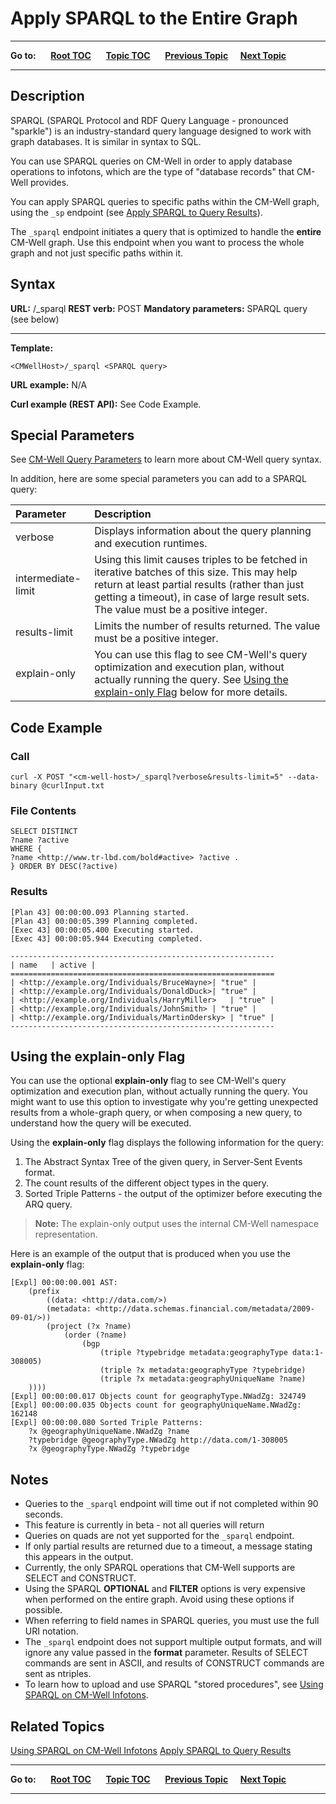 # Apply SPARQL to the Entire Graph #

----

**Go to:** &nbsp;&nbsp;&nbsp;&nbsp; [**Root TOC**](CM-Well.RootTOC.md) &nbsp;&nbsp;&nbsp;&nbsp; [**Topic TOC**](API.TOC.md) &nbsp;&nbsp;&nbsp;&nbsp; [**Previous Topic**](API.Query.ApplySPARQLToQueryResults.md)&nbsp;&nbsp;&nbsp;&nbsp; [**Next Topic**](API.Query.ApplyGremlinToQueryResults.md)  

----

## Description ##

SPARQL (SPARQL Protocol and RDF Query Language - pronounced "sparkle") is an industry-standard query language designed to work with graph databases. It is similar in syntax to SQL.

You can use SPARQL queries on CM-Well in order to apply database operations to infotons, which are the type of "database records" that CM-Well provides. 

You can apply SPARQL queries to specific paths within the CM-Well graph, using the `_sp` endpoint (see [Apply SPARQL to Query Results](API.Query.ApplySPARQLToQueryResults.md)).

The `_sparql` endpoint initiates a query that is optimized to handle the **entire** CM-Well graph. Use this endpoint when you want to process the whole graph and not just specific paths within it.

## Syntax ##

**URL:** <CMWellHost>/_sparql
**REST verb:** POST
**Mandatory parameters:** SPARQL query (see below)

----------

**Template:**

    <CMWellHost>/_sparql <SPARQL query>

**URL example:** N/A

**Curl example (REST API):** See Code Example.

## Special Parameters ##

See [CM-Well Query Parameters](API.QueryParameters.md) to learn more about CM-Well query syntax.

In addition, here are some special parameters you can add to a SPARQL query:

Parameter&nbsp;&nbsp; | Description
:----------|:------------
verbose | Displays information about the query planning and execution runtimes.
intermediate-limit | Using this limit causes triples to be fetched in iterative batches of this size. This may help return at least partial results (rather than just getting a timeout), in case of large result sets. The value must be a positive integer.
results-limit | Limits the number of results returned. The value must be a positive integer.
explain-only | You can use this flag to see CM-Well's query optimization and execution plan, without actually running the query. See [Using the explain-only Flag](#explainSection) below for more details.

## Code Example ##

### Call ###

    curl -X POST "<cm-well-host>/_sparql?verbose&results-limit=5" --data-binary @curlInput.txt

### File Contents ###

    SELECT DISTINCT
    ?name ?active
    WHERE {
    ?name <http://www.tr-lbd.com/bold#active> ?active .
    } ORDER BY DESC(?active)


### Results ###

    [Plan 43] 00:00:00.093 Planning started.
    [Plan 43] 00:00:05.399 Planning completed.
    [Exec 43] 00:00:05.400 Executing started.
    [Exec 43] 00:00:05.944 Executing completed.
    
    -----------------------------------------------------------
    | name   | active |
    ===========================================================
    | <http://example.org/Individuals/BruceWayne>| "true" |
    | <http://example.org/Individuals/DonaldDuck>| "true" |
    | <http://example.org/Individuals/HarryMiller>   | "true" |
    | <http://example.org/Individuals/JohnSmith> | "true" |
    | <http://example.org/Individuals/MartinOdersky> | "true" |
    -----------------------------------------------------------

<a name="explainSection"></a>
## Using the explain-only Flag ##

You can use the optional **explain-only** flag to see CM-Well's query optimization and execution plan, without actually running the query. You might want to use this option to investigate why you're getting unexpected results from a whole-graph query, or when composing a new query, to understand how the query will be executed.

Using the **explain-only** flag displays the following information for the query:

1. The Abstract Syntax Tree of the given query, in Server-Sent Events format.
2. The count results of the different object types in the query.
3. Sorted Triple Patterns - the output of the optimizer before executing the ARQ query.

>**Note:** The explain-only output uses the internal CM-Well namespace representation. 

Here is an example of the output that is produced when you use the **explain-only** flag:

    [Expl] 00:00:00.001 AST:
    	(prefix 
			((data: <http://data.com/>)
     		(metadata: <http://data.schemas.financial.com/metadata/2009-09-01/>))
      		(project (?x ?name)
    			(order (?name)
      				(bgp
    					(triple ?typebridge metadata:geographyType data:1-308005)
    					(triple ?x metadata:geographyType ?typebridge)
    					(triple ?x metadata:geographyUniqueName ?name)
      	))))
    [Expl] 00:00:00.017 Objects count for geographyType.NWadZg: 324749
    [Expl] 00:00:00.035 Objects count for geographyUniqueName.NWadZg: 162148
    [Expl] 00:00:00.080 Sorted Triple Patterns:
    	?x @geographyUniqueName.NWadZg ?name
    	?typebridge @geographyType.NWadZg http://data.com/1-308005
    	?x @geographyType.NWadZg ?typebridge

## Notes ##

* Queries to the `_sparql` endpoint will time out if not completed within 90 seconds.
* This feature is currently in beta - not all queries will return
* Queries on quads are not yet supported for the `_sparql` endpoint.
* If only partial results are returned due to a timeout, a message stating this appears in the output.
* Currently, the only SPARQL operations that CM-Well supports are SELECT and CONSTRUCT.
* Using the SPARQL **OPTIONAL** and **FILTER** options is very expensive when performed on the entire graph. Avoid using these options if possible.
* When referring to field names in SPARQL queries, you must use the full URI notation.
* The `_sparql` endpoint does not support multiple output formats, and will ignore any value passed in the **format** parameter. Results of SELECT commands are sent in ASCII, and results of CONSTRUCT commands are sent as ntriples.
* To learn how to upload and use SPARQL "stored procedures", see [Using SPARQL on CM-Well Infotons](DevGuide.UsingSPARQLOnCM-WellInfotons.md).

## Related Topics ##
[Using SPARQL on CM-Well Infotons](DevGuide.UsingSPARQLOnCM-WellInfotons.md)
[Apply SPARQL to Query Results](API.Query.ApplySPARQLToQueryResults.md)

----

**Go to:** &nbsp;&nbsp;&nbsp;&nbsp; [**Root TOC**](CM-Well.RootTOC.md) &nbsp;&nbsp;&nbsp;&nbsp; [**Topic TOC**](API.TOC.md) &nbsp;&nbsp;&nbsp;&nbsp; [**Previous Topic**](API.Query.ApplySPARQLToQueryResults.md)&nbsp;&nbsp;&nbsp;&nbsp; [**Next Topic**](API.Query.ApplyGremlinToQueryResults.md)  

----
